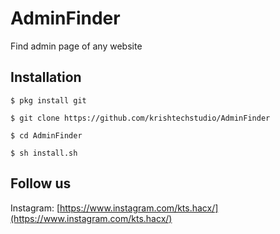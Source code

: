 # AdminFinder
Find admin page of any website

## Installation
```$ pkg install git```

```$ git clone https://github.com/krishtechstudio/AdminFinder```

```$ cd AdminFinder```

```$ sh install.sh```

## Follow us
Instagram: [https://www.instagram.com/kts.hacx/](https://www.instagram.com/kts.hacx/)

